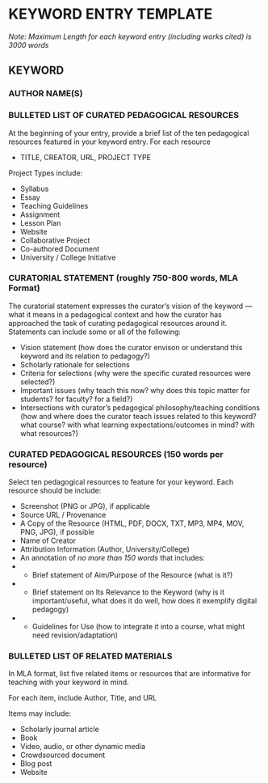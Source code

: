# KEYWORD ENTRY TEMPLATE

*Note: Maximum Length for each keyword entry (including works cited) is 3000 words*

## KEYWORD

### AUTHOR NAME(S)

### BULLETED LIST OF CURATED PEDAGOGICAL RESOURCES

At the beginning of your entry, provide a brief list of the ten pedagogical resources featured in your keyword entry. For each resource

* TITLE, CREATOR, URL, PROJECT TYPE

Project Types include: 
* Syllabus
* Essay
* Teaching Guidelines
* Assignment
* Lesson Plan 
* Website 
* Collaborative Project
* Co-authored Document 
* University / College Initiative 

### CURATORIAL STATEMENT (roughly 750-800 words, MLA Format)

The curatorial statement expresses the curator’s vision of the keyword — what it means in a pedagogical context and how the curator has approached the task of curating pedagogical resources around it. Statements can include some or all of the following: 

* Vision statement (how does the curator envison or understand this keyword and its relation to pedagogy?)
* Scholarly rationale for selections 
* Criteria for selections (why were the specific curated resources were selected?) 
* Important issues (why teach this now? why does this topic matter for students? for faculty? for a field?) 
* Intersections with curator’s pedagogical philosophy/teaching conditions (how and where does the curator teach issues related to this keyword? what course? with what learning expectations/outcomes in mind? with what resources?) 

### CURATED PEDAGOGICAL RESOURCES (150 words per resource)

Select ten pedagogical resources to feature for your keyword. Each resource should be include: 

* Screenshot (PNG or JPG), if applicable 
* Source URL / Provenance
* A Copy of the Resource (HTML, PDF, DOCX, TXT, MP3, MP4, MOV, PNG, JPG), if possible 
* Name of Creator
* Attribution Information (Author, University/College) 
* An annotation of _no more than 150 words_ that includes:
* * Brief statement of Aim/Purpose of the Resource (what is it?) 
* * Brief statement on Its Relevance to the Keyword (why is it important/useful, what does it do well, how does it exemplify digital pedagogy) 
* * Guidelines for Use (how to integrate it into a course, what might need revision/adaptation)

### BULLETED LIST OF RELATED MATERIALS

In MLA format, list five related items or resources that are informative for teaching with your keyword in mind.

For each item, include Author, Title, and URL

Items may include: 
* Scholarly journal article
* Book 
* Video, audio, or other dynamic media
* Crowdsourced document 
* Blog post 
* Website

